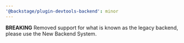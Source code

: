 ```yaml
---
'@backstage/plugin-devtools-backend': minor
---
```


**BREAKING** Removed support for what is known as the legacy backend, please use the New Backend System.
